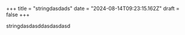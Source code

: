 +++
title = "stringdasdads"
date = "2024-08-14T09:23:15.162Z"
draft = false
+++

  stringdasdasddasdasdasd
        